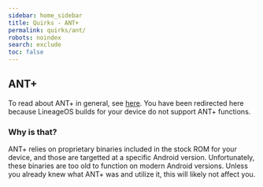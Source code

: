```yaml
---
sidebar: home_sidebar
title: Quirks - ANT+
permalink: quirks/ant/
robots: noindex
search: exclude
toc: false
---
```


## ANT+

To read about ANT+ in general, see [here](https://en.wikipedia.org/wiki/ANT_(network)).
You have been redirected here because LineageOS builds for your device do not support ANT+ functions.

### Why is that?

ANT+ relies on proprietary binaries included in the stock ROM for your device, and those are targetted at a specific Android version.
Unfortunately, these binaries are too old to function on modern Android versions.
Unless you already knew what ANT+ was and utilize it, this will likely not affect you.
